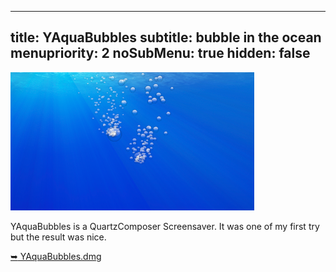 ----- 
title: YAquaBubbles
subtitle: bubble in the ocean
menupriority: 2
noSubMenu: true
hidden: false
-----

[ ![Screenshot](/n3blog/img/softwares/yaquabubbles/screenshot1.png 'screenshot') ][yaquabubbles]

YAquaBubbles is a QuartzComposer Screensaver.
It was one of my first try but the result was nice.


[<span class="nicer">&#x27A5;</span> YAquaBubbles.dmg][yaquabubbles]

[yaquabubbles]: /n3blog/files/YAquaBubbles.dmg
